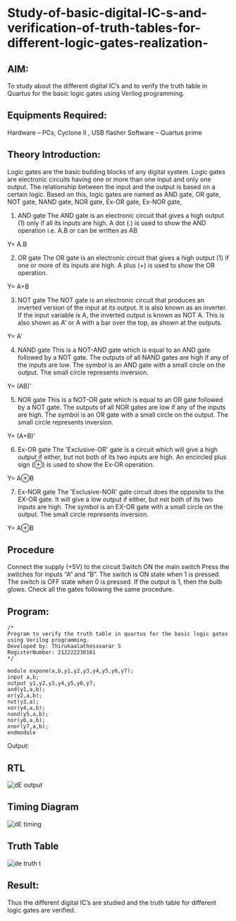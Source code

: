 # Study-of-basic-digital-IC-s-and-verification-of-truth-tables-for-different-logic-gates-realization-

## AIM:
To study about the different digital IC’s and to verify the truth table in Quartus for the basic logic gates using Verilog programming.

## Equipments Required:
Hardware – PCs, Cyclone II , USB flasher
Software – Quartus prime

## Theory Introduction:
Logic gates are the basic building blocks of any digital system. Logic gates are electronic circuits having one or more than one input and only one output. The relationship between the input and the output is based on a certain logic. Based on this, logic gates are named as
AND gate,
OR gate,
NOT gate,
NAND gate,
NOR gate,
Ex-OR gate,
Ex-NOR gate,

1) AND gate
The AND gate is an electronic circuit that gives a high output (1) only if all its inputs are high. A dot (.) is used to show the AND operation i.e. A.B or can be written as AB

Y= A.B

2) OR gate
The OR gate is an electronic circuit that gives a high output (1) if one or more of its inputs are high. A plus (+) is used to show the OR operation.

Y= A+B

3) NOT gate
The NOT gate is an electronic circuit that produces an inverted version of the input at its output. It is also known as an inverter. If the input variable is A, the inverted output is known as NOT A. This is also shown as A' or A with a bar over the top, as shown at the outputs.

Y= A'

4) NAND gate
This is a NOT-AND gate which is equal to an AND gate followed by a NOT gate. The outputs of all NAND gates are high if any of the inputs are low. The symbol is an AND gate with a small circle on the output. The small circle represents inversion.

Y= (AB)’

5) NOR gate
This is a NOT-OR gate which is equal to an OR gate followed by a NOT gate. The outputs of all NOR gates are low if any of the inputs are high. The symbol is an OR gate with a small circle on the output. The small circle represents inversion.

Y= (A+B)’

6) Ex-OR gate
The 'Exclusive-OR' gate is a circuit which will give a high output if either, but not both of its two inputs are high. An encircled plus sign (⊕) is used to show the Ex-OR operation.

Y= A⊕B

7) Ex-NOR gate
The 'Exclusive-NOR' gate circuit does the opposite to the EX-OR gate. It will give a low output if either, but not both of its two inputs are high. The symbol is an EX-OR gate with a small circle on the output. The small circle represents inversion.

Y= A⊕B

## Procedure
Connect the supply (+5V) to the circuit
Switch ON the main switch
Press the switches for inputs “A” and “B”. The switch is ON state when 1 is pressed. The switch is OFF state when 0 is pressed.
If the output is 1, then the bulb glows.
Check all the gates following the same procedure.

## Program:
```
/*
Program to verify the truth table in quartus for the basic logic gates using Verilog programming.
Developed by: Thirukaalathessvarar S
RegisterNumber: 212222230161 
*/
```
```
module expone(a,b,y1,y2,y3,y4,y5,y6,y7);
input a,b; 
output y1,y2,y3,y4,y5,y6,y7; 
and(y1,a,b);
or(y2,a,b); 
not(y3,a);
xor(y4,a,b);
nand(y5,a,b); 
nor(y6,a,b);
xnor(y7,a,b);
endmodule
```

Output:
## RTL
![dE output](https://user-images.githubusercontent.com/121166390/227765245-8827963c-4900-4a9a-8c3b-849430c73d1c.png)

## Timing Diagram
![dE timing](https://user-images.githubusercontent.com/121166390/227765266-3a0f2f10-dbe3-4dd4-b78f-c45d9bff30d7.png)

## Truth Table
![de truth t](https://user-images.githubusercontent.com/121166390/227765289-fdf08c08-18e4-4293-96c8-4d6391bf82c0.png)


## Result:
Thus the different digital IC’s are studied and the truth table for different logic gates are verified.
